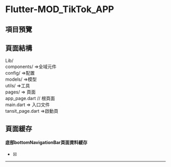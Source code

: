 # Flutter-MOD_TikTok_APP 

## 項目預覽


## 頁面結構 
Lib/  
components/ =>全域元件   
config/ =>配置  
models/ =>模型   
utils/ =>工具  
pages/ => 頁面  
app_page.dart // 根頁面  
main.dart => 入口文件  
tansit_page.dart =>啟動頁 

## 頁面緩存  

#### 底部bottomNavigationBar頁面資料緩存



- [x] 
---
<!-- 
## 參考資料 -- BV1LK4y1P7BB

* 使用 VS Code 開發 Flutter App — 建立專案，打開專案和啟動模擬器執行 App:https://medium.com/%E5%BD%BC%E5%BE%97%E6%BD%98%E7%9A%84-flutter-app-%E9%96%8B%E7%99%BC%E5%95%8F%E9%A1%8C%E8%A7%A3%E7%AD%94%E9%9B%86/%E4%BD%BF%E7%94%A8-vs-code-%E9%96%8B%E7%99%BC-flutter-app-%E5%BB%BA%E7%AB%8B%E5%B0%88%E6%A1%88-%E6%89%93%E9%96%8B%E5%B0%88%E6%A1%88%E5%92%8C%E5%95%9F%E5%8B%95%E6%A8%A1%E6%93%AC%E5%99%A8%E5%9F%B7%E8%A1%8C-app-213054edc169

* How to Connect Flutter App with Firebase:https://www.youtube.com/watch?v=VCjG_v6oYyA

* Failed to load FirebaseOptions from resource. Check that you have defined values.xml correctly:https://www.youtube.com/watch?v=bHxoJWWsG7A

* 類別的建構子中，參數不能為null:https://blog.csdn.net/shulianghan/article/details/119918924

-- >
